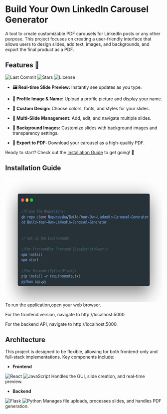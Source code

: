 # **Build Your Own LinkedIn Carousel Generator**
A tool to create customizable PDF carousels for LinkedIn posts or any other purpose. This project focuses on creating a user-friendly interface that allows users to design slides, add text, images, and backgrounds, and export the final product as a PDF.

## Features 🎉

![Last Commit](https://img.shields.io/github/last-commit/Nupurpusha/Build-Your-Own-Linkedin-Carousel-Generator?style=flat-square) ![Stars](https://img.shields.io/github/stars/Nupurpusha/Build-Your-Own-Linkedin-Carousel-Generator?style=social) ![License](https://img.shields.io/github/license/Nupurpusha/Build-Your-Own-Linkedin-Carousel-Generator?style=flat-square)

- **🖼️ Real-time Slide Preview:** Instantly see updates as you type. 

- **👤 Profile Image & Name:** Upload a profile picture and display your name.  

- **🎨 Custom Design:** Choose colors, fonts, and styles for your slides.  

- **📑 Multi-Slide Management:** Add, edit, and navigate multiple slides.  

- **🌅 Background Images:** Customize slides with background images and transparency settings.  

- **📄 Export to PDF:** Download your carousel as a high-quality PDF.  

Ready to start? Check out the [Installation Guide](#installation-guide) to get going! 🚀

## Installation Guide 
<p align="left">
  <img src="https://github.com/Nupurpusha/Build-Your-Own-LinkedIn-Carousel-Generator/blob/main/carbon%20(1).png" 
       alt="LinkedIn Carousel Generator" 
       style="float: left; height: 400px; width: 700px; margin-right: 10px;" /></p>
       
To run the application,open your web browser.

For the frontend version, navigate to http://localhost:5000. 

For the backend API, navigate to http://localhost:5000.

## Architecture
This project is designed to be flexible, allowing for both frontend-only and full-stack implementations. Key components include:

- **Frontend**

<img src="https://img.shields.io/badge/React-%E2%9C%94-brightgreen?style=for-the-badge&logo=react&logoColor=white" alt="React">

  <img src="https://img.shields.io/badge/JavaScript-ES6+-yellow?style=for-the-badge&logo=javascript&logoColor=white" alt="JavaScript">
  Handles the GUI, slide creation, and real-time preview.

- **Backend**
  
<img src="https://img.shields.io/badge/Flask-1.1.2-black?style=for-the-badge&logo=flask&logoColor=white" alt="Flask">

<img src="https://img.shields.io/badge/Python-3.8-blue?style=for-the-badge&logo=python&logoColor=white" alt="Python">
  Manages file uploads, processes slides, and handles PDF generation.


